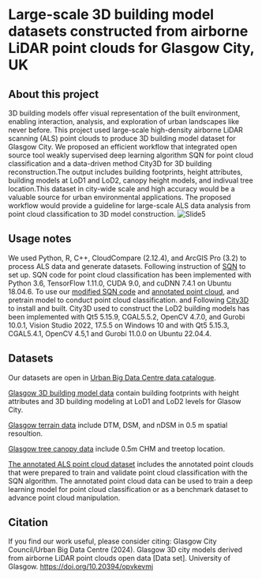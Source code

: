 # Large-scale 3D building model datasets constructed from airborne LiDAR point clouds for Glasgow City, UK
## About this project

3D building models offer visual representation of the built environment, enabling interaction, analysis, and exploration of urban landscapes like never before. This project used large-scale high-density airborne LiDAR scanning (ALS) point clouds to produce 3D building model dataset for Glasgow City. We proposed an efficient workflow that integrated open source tool weakly supervised deep learning algorithm SQN for point cloud classification and a data-driven method City3D for 3D building reconstruction.The output includes building footprints, height attributes, building models at LoD1 and LoD2, canopy height models, and indivual tree location.This dataset in city-wide scale and high accuracy would be a valuable source for urban environmental applications. The proposed workflow would provide a guideline for large-scale ALS data analysis from point cloud classification to 3D model construction. 
![Slide5](https://github.com/user-attachments/assets/529b40c4-1fb7-4f83-8a5a-769af939f77d)

## Usage notes

We used Python, R, C++, CloudCompare (2.12.4), and ArcGIS Pro (3.2) to process ALS data and generate datasets. Following instruction of [SQN](https://github.com/QingyongHu/SQN?tab=readme-ov-file) to set up. SQN code for point cloud classification has been implemented with Python 3.6, TensorFlow 1.11.0, CUDA 9.0, and cuDNN 7.4.1 on Ubuntu 18.04.6. To use our [modified SQN code](https://github.com/QiaosiLi/SQN_ALS_Classification) and [annotated point cloud](https://data.ubdc.ac.uk/datasets/glasgow-3d-city-models-derived-from-airborne-lidar-point-clouds-licensed-data), and pretrain model to conduct point cloud classification. and Following [City3D](https://github.com/tudelft3d/City3D) to install and built. City3D used to construct the LoD2 building models has been implemented with Qt5 5.15.9, CGAL5.5.2, OpenCV 4.7.0, and Gurobi 10.0.1, Vision Studio 2022, 17.5.5 on Windows 10 and with Qt5 5.15.3, CGAL5.4.1, OpenCV 4.5,1 and Gurobi 11.0.0 on Ubuntu 22.04.4.
 
## Datasets
Our datasets are open in [Urban Big Data Centre data catalogue](https://data.ubdc.ac.uk/datasets/glasgow-3d-city-models-derived-from-airborne-lidar-point-clouds-open-data). 

[Glasgow 3D building model data](https://data.ubdc.ac.uk/datasets/glasgow-3d-city-models-derived-from-airborne-lidar-point-clouds-open-data/resource/2198e2b3-8576-4a25-9f85-6f16bae633d4) contain building footprints with height attributes and 3D building modeling at LoD1 and LoD2 levels for Glasow City.

[Glasgow terrain data](https://data.ubdc.ac.uk/datasets/glasgow-3d-city-models-derived-from-airborne-lidar-point-clouds-open-data/resource/a0135e4b-b958-4f50-8f94-9ba881c41440) include DTM, DSM, and nDSM in 0.5 m spatial resoultion.

[Glasgow tree canopy data](https://data.ubdc.ac.uk/datasets/glasgow-3d-city-models-derived-from-airborne-lidar-point-clouds-open-data/resource/1d6ea863-7480-4eb5-a0ef-9dec329a14c8) include 0.5m CHM and treetop location.

[The annotated ALS point cloud dataset](https://data.ubdc.ac.uk/datasets/glasgow-3d-city-models-derived-from-airborne-lidar-point-clouds-licensed-data) includes the annotated point clouds that were prepared to train and validate point cloud classification with the SQN algorithm. The annotated point cloud data can be used to train a deep learning model for point cloud classification or as a benchmark dataset to advance point cloud manipulation.

## Citation 
If you find our work useful, please consider citing:
Glasgow City Council/Urban Big Data Centre (2024). Glasgow 3D city models derived from airborne LiDAR point clouds open data [Data set]. University of Glasgow. https://doi.org/10.20394/opvkevmj
